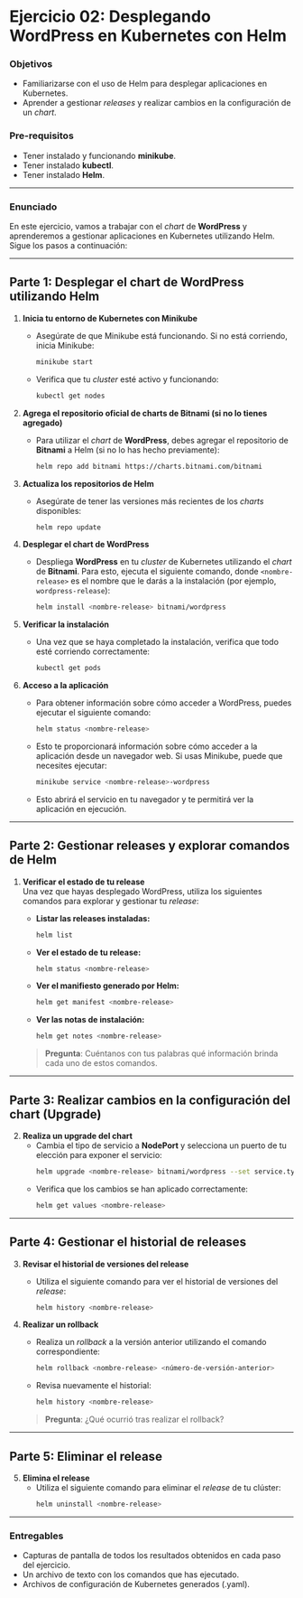 # **Ejercicio 02: Desplegando WordPress en Kubernetes con Helm**

### **Objetivos**

- Familiarizarse con el uso de Helm para desplegar aplicaciones en Kubernetes.
- Aprender a gestionar *releases* y realizar cambios en la configuración de un *chart*.
  
### **Pre-requisitos**

- Tener instalado y funcionando **minikube**.
- Tener instalado **kubectl**.
- Tener instalado **Helm**.

---

### **Enunciado**

En este ejercicio, vamos a trabajar con el *chart* de **WordPress** y aprenderemos a gestionar aplicaciones en Kubernetes utilizando Helm. Sigue los pasos a continuación:

---

## **Parte 1: Desplegar el chart de WordPress utilizando Helm**

1. **Inicia tu entorno de Kubernetes con Minikube**
   - Asegúrate de que Minikube está funcionando. Si no está corriendo, inicia Minikube:
     ```bash
     minikube start
     ```
   - Verifica que tu *cluster* esté activo y funcionando:
     ```bash
     kubectl get nodes
     ```

2. **Agrega el repositorio oficial de charts de Bitnami (si no lo tienes agregado)**
   - Para utilizar el *chart* de **WordPress**, debes agregar el repositorio de **Bitnami** a Helm (si no lo has hecho previamente):
     ```bash
     helm repo add bitnami https://charts.bitnami.com/bitnami
     ```

3. **Actualiza los repositorios de Helm**
   - Asegúrate de tener las versiones más recientes de los *charts* disponibles:
     ```bash
     helm repo update
     ```

4. **Desplegar el chart de WordPress**
   - Despliega **WordPress** en tu *cluster* de Kubernetes utilizando el *chart* de **Bitnami**. Para esto, ejecuta el siguiente comando, donde `<nombre-release>` es el nombre que le darás a la instalación (por ejemplo, `wordpress-release`):
     ```bash
     helm install <nombre-release> bitnami/wordpress
     ```

5. **Verificar la instalación**
   - Una vez que se haya completado la instalación, verifica que todo esté corriendo correctamente:
     ```bash
     kubectl get pods
     ```

6. **Acceso a la aplicación**
   - Para obtener información sobre cómo acceder a WordPress, puedes ejecutar el siguiente comando:
     ```bash
     helm status <nombre-release>
     ```
   - Esto te proporcionará información sobre cómo acceder a la aplicación desde un navegador web. Si usas Minikube, puede que necesites ejecutar:
     ```bash
     minikube service <nombre-release>-wordpress
     ```
   - Esto abrirá el servicio en tu navegador y te permitirá ver la aplicación en ejecución.

---

## **Parte 2: Gestionar releases y explorar comandos de Helm**

1. **Verificar el estado de tu release**  
   Una vez que hayas desplegado WordPress, utiliza los siguientes comandos para explorar y gestionar tu *release*:
   
   - **Listar las releases instaladas:**
     ```bash
     helm list
     ```
   - **Ver el estado de tu release:**
     ```bash
     helm status <nombre-release>
     ```
   - **Ver el manifiesto generado por Helm:**
     ```bash
     helm get manifest <nombre-release>
     ```
   - **Ver las notas de instalación:**
     ```bash
     helm get notes <nombre-release>
     ```

   > **Pregunta**: Cuéntanos con tus palabras qué información brinda cada uno de estos comandos.

---

## **Parte 3: Realizar cambios en la configuración del chart (Upgrade)**

2. **Realiza un upgrade del chart**
   - Cambia el tipo de servicio a **NodePort** y selecciona un puerto de tu elección para exponer el servicio:
     ```bash
     helm upgrade <nombre-release> bitnami/wordpress --set service.type=NodePort --set service.nodePorts.http=<puerto-elegido>
     ```
   - Verifica que los cambios se han aplicado correctamente:
     ```bash
     helm get values <nombre-release>
     ```

---

## **Parte 4: Gestionar el historial de releases**

3. **Revisar el historial de versiones del release**
   - Utiliza el siguiente comando para ver el historial de versiones del *release*:
     ```bash
     helm history <nombre-release>
     ```

4. **Realizar un rollback**
   - Realiza un *rollback* a la versión anterior utilizando el comando correspondiente:
     ```bash
     helm rollback <nombre-release> <número-de-versión-anterior>
     ```
   - Revisa nuevamente el historial:
     ```bash
     helm history <nombre-release>
     ```

   > **Pregunta**: ¿Qué ocurrió tras realizar el rollback?

---

## **Parte 5: Eliminar el release**

5. **Elimina el release**
   - Utiliza el siguiente comando para eliminar el *release* de tu clúster:
     ```bash
     helm uninstall <nombre-release>
     ```

---

### **Entregables**

- Capturas de pantalla de todos los resultados obtenidos en cada paso del ejercicio.
- Un archivo de texto con los comandos que has ejecutado.
- Archivos de configuración de Kubernetes generados (.yaml).
